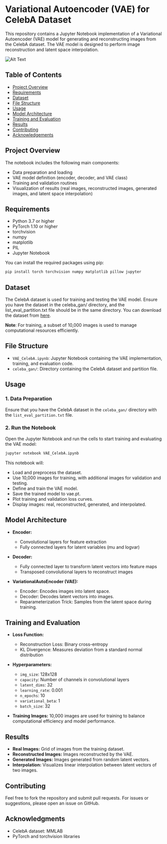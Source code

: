 # Variational Autoencoder (VAE) for CelebA Dataset

This repository contains a Jupyter Notebook implementation of a Variational Autoencoder (VAE) model for generating and reconstructing images from the CelebA dataset. The VAE model is designed to perform image reconstruction and latent space interpolation.

![Alt Text](output.gif)


## Table of Contents

- [Project Overview](#project-overview)
- [Requirements](#requirements)
- [Dataset](#dataset)
- [File Structure](#file-structure)
- [Usage](#usage)
- [Model Architecture](#model-architecture)
- [Training and Evaluation](#training-and-evaluation)
- [Results](#results)
- [Contributing](#contributing)
- [Acknowledgements](#acknowledgements)


## Project Overview

The notebook includes the following main components:
- Data preparation and loading
- VAE model definition (encoder, decoder, and VAE class)
- Training and validation routines
- Visualization of results (real images, reconstructed images, generated images, and latent space interpolation)


## Requirements

- Python 3.7 or higher
- PyTorch 1.10 or higher
- torchvision
- numpy
- matplotlib
- PIL
- Jupyter Notebook

You can install the required packages using pip:

```bash
pip install torch torchvision numpy matplotlib pillow jupyter
```


## Dataset

The CelebA dataset is used for training and testing the VAE model. Ensure you have the dataset in the celeba_gan/ directory, and the list_eval_partition.txt file should be in the same directory. You can download the dataset from [here](https://mmlab.ie.cuhk.edu.hk/projects/CelebA.html).

**Note**: For training, a subset of 10,000 images is used to manage computational resources efficiently.


## File Structure

- `VAE_CelebA.ipynb`: Jupyter Notebook containing the VAE implementation, training, and evaluation code.
- `celeba_gan/`: Directory containing the CelebA dataset and partition file.


## Usage

### 1. Data Preparation
Ensure that you have the CelebA dataset in the `celeba_gan/` directory with the `list_eval_partition.txt` file.

### 2. Run the Notebook
Open the Jupyter Notebook and run the cells to start training and evaluating the VAE model:

```bash
jupyter notebook VAE_CelebA.ipynb
```

This notebook will:

- Load and preprocess the dataset.
- Use 10,000 images for training, with additional images for validation and testing.
- Define and train the VAE model.
- Save the trained model to vae.pt.
- Plot training and validation loss curves.
- Display images: real, reconstructed, generated, and interpolated.


## Model Architecture

- **Encoder:**

    - Convolutional layers for feature extraction
    - Fully connected layers for latent variables (mu and logvar)
    
- **Decoder:**
    
    - Fully connected layer to transform latent vectors into feature maps
    - Transposed convolutional layers to reconstruct images

- **VariationalAutoEncoder (VAE):**
    - Encoder: Encodes images into latent space.
    - Decoder: Decodes latent vectors into images.
    - Reparameterization Trick: Samples from the latent space during training.


## Training and Evaluation

- **Loss Function:**
    - Reconstruction Loss: Binary cross-entropy
    - KL Divergence: Measures deviation from a standard normal distribution

- **Hyperparameters:**
    - `img_size`: 128x128
    - `capacity`: Number of channels in convolutional layers
    - `latent_dims`: 32
    - `learning_rate`: 0.001
    - `n_epochs`: 10
    - `variational_beta`: 1
    - `batch_size`: 32

- **Training Images:** 10,000 images are used for training to balance computational efficiency and model performance.


## Results
- **Real Images:** Grid of images from the training dataset.
- **Reconstructed Images:** Images reconstructed by the VAE.
- **Generated Images:** Images generated from random latent vectors.
- **Interpolation:** Visualizes linear interpolation between latent vectors of two images.


## Contributing
Feel free to fork the repository and submit pull requests. For issues or suggestions, please open an issue on GitHub.


## Acknowledgments
- CelebA dataset: MMLAB
- PyTorch and torchvision libraries
